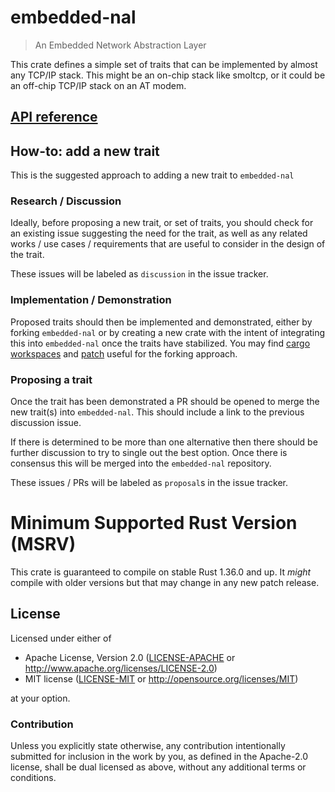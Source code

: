 # embedded-nal

> An Embedded Network Abstraction Layer

This crate defines a simple set of traits that can be implemented by almost any TCP/IP stack. This might be an on-chip stack like smoltcp, or it could be an off-chip TCP/IP stack on an AT modem.

## [API reference]

[API reference]: https://docs.rs/embedded-nal

## How-to: add a new trait

This is the suggested approach to adding a new trait to `embedded-nal`

### Research / Discussion

Ideally, before proposing a new trait, or set of traits, you should check for an existing issue
suggesting the need for the trait, as well as any related works / use cases / requirements that
are useful to consider in the design of the trait.

These issues will be labeled as `discussion` in the issue tracker.

### Implementation / Demonstration

Proposed traits should then be implemented and demonstrated, either by forking `embedded-nal` or by creating a new crate with the intent of integrating this into `embedded-nal` once the traits have stabilized. You may find [cargo workspaces](https://doc.rust-lang.org/book/ch14-03-cargo-workspaces.html) and [patch](https://doc.rust-lang.org/edition-guide/rust-2018/cargo-and-crates-io/replacing-dependencies-with-patch.html) useful for the forking approach.

### Proposing a trait

Once the trait has been demonstrated a PR should be opened to merge the new trait(s) into `embedded-nal`. This should include a link to the previous discussion issue.

If there is determined to be more than one alternative then there should be further discussion to
try to single out the best option. Once there is consensus this will be merged into the `embedded-nal` repository.

These issues / PRs will be labeled as `proposal`s in the issue tracker.

# Minimum Supported Rust Version (MSRV)

This crate is guaranteed to compile on stable Rust 1.36.0 and up. It *might*
compile with older versions but that may change in any new patch release.

## License

Licensed under either of

- Apache License, Version 2.0 ([LICENSE-APACHE](LICENSE-APACHE) or
  http://www.apache.org/licenses/LICENSE-2.0)
- MIT license ([LICENSE-MIT](LICENSE-MIT) or http://opensource.org/licenses/MIT)

at your option.

### Contribution

Unless you explicitly state otherwise, any contribution intentionally submitted
for inclusion in the work by you, as defined in the Apache-2.0 license, shall be
dual licensed as above, without any additional terms or conditions.
